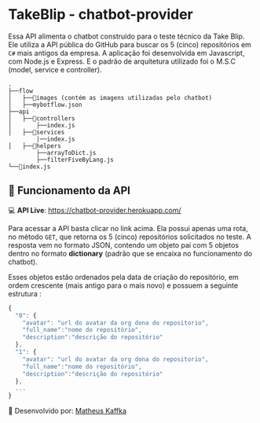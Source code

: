# TakeBlip - chatbot-provider

Essa API alimenta o chatbot construído para o teste técnico da Take Blip. Ele utiliza a API pública do GitHub para buscar os 5 (cinco) repositórios em `C#` mais antigos da empresa. A aplicação foi desenvolvida em Javascript, com Node.js e Express. E o padrão de arquitetura utilizado foi o M.S.C (model, service e controller).

  ```
  .
  ├──flow
  │   ├──🔸images (contém as imagens utilizadas pelo chatbot)
  │   ├──mybotflow.json
  ├──api
  │   ├──🔸controllers
  │       ├──index.js
  │   ├──🔸services
          |──index.js
  │   ├──🔸helpers
          ├──arrayToDict.js
          ├──filterFiveByLang.js
  └──🔸index.js
  ```

## :rocket: Funcionamento da API

:computer: **API Live**: https://chatbot-provider.herokuapp.com/

Para acessar a API basta clicar no link acima. Ela possui apenas uma rota, no método `GET`, que retorna os 5 (cinco) repositórios solicitados no teste. A resposta vem no formato JSON, contendo um objeto pai com 5 objetos dentro no formato **dictionary** (padrão que se encaixa no funcionamento do chatbot).

Esses objetos estão ordenados pela data de criação do repositório, em ordem crescente (mais antigo para o mais novo) e possuem a seguinte estrutura :

```js
{
  "0": {
    "avatar": "url do avatar da org dona do repositorio",
    "full_name":"nome do repositório",
    "description":"descrição do repositório"
  },
  "1": {
    "avatar": "url do avatar da org dona do repositorio",
    "full_name":"nome do repositório",
    "description":"descrição do repositório"
  },
  ...
}
```

:rocket: Desenvolvido por: [Matheus Kaffka](https://www.linkedin.com/in/matheus-kaffka/)
